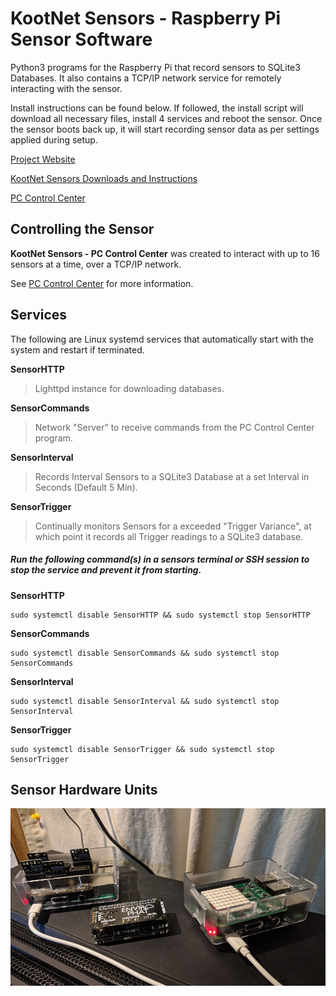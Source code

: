 # KootNet Sensors - Raspberry Pi Sensor Software
Python3 programs for the Raspberry Pi that record sensors to SQLite3 Databases.  It also contains a TCP/IP network service for remotely interacting with the sensor.

Install instructions can be found below.  If followed, the install script will download all necessary files, install 4 services and reboot the sensor.  Once the sensor boots back up, it will start recording sensor data as per settings applied during setup.

[Project Website](http://kootenay-networks.com/?page_id=170)

[KootNet Sensors Downloads and Instructions](http://kootenay-networks.com/?page_id=236)

[PC Control Center](https://github.com/chad-ermacora/sensor-control-center)


Controlling the Sensor
-------------------------

**KootNet Sensors - PC Control Center** was created to interact with up to 16 sensors at a time, over a TCP/IP network.

See [PC Control Center](https://github.com/chad-ermacora/sensor-control-center) for more information.


Services
----------

The following are Linux systemd services that automatically start with the system and restart if terminated. 

**SensorHTTP**
>Lighttpd instance for downloading databases.

**SensorCommands**
>Network "Server" to receive commands from the PC Control Center program.

**SensorInterval**
>Records Interval Sensors to a SQLite3 Database at a set Interval in Seconds (Default 5 Min).

**SensorTrigger**
>Continually monitors Sensors for a exceeded "Trigger Variance", at which point it records all Trigger readings to a SQLite3 database.


##### Run the following command(s) in a sensors terminal or SSH session to stop the service and prevent it from starting.

**SensorHTTP**
```
sudo systemctl disable SensorHTTP && sudo systemctl stop SensorHTTP
```

**SensorCommands**
```
sudo systemctl disable SensorCommands && sudo systemctl stop SensorCommands
```

**SensorInterval**
```
sudo systemctl disable SensorInterval && sudo systemctl stop SensorInterval
```

**SensorTrigger**
```
sudo systemctl disable SensorTrigger && sudo systemctl stop SensorTrigger
```

Sensor Hardware Units
---------------------
![KootNet Sensors - Raspberry Pi Sensors](SensorHardware.jpg "Raspberry Pi Sensors")
